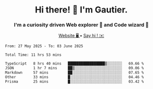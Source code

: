 <h1 align="center">Hi there! 👋 I'm Gautier.</h1>
<h3 align="center">I'm a curiosity driven Web explorer 🚀 and Code wizard 🧙</h3>

<p align="center">
  <a href="https://xisabla.github.io/">Website 🖥️ </a> •
  <a href="mailto:xisabla.dev@gmail.com">Say hi ! ✉️</a>
</p>

<!--START_SECTION:waka-->

```txt
From: 27 May 2025 - To: 03 June 2025

Total Time: 11 hrs 53 mins

TypeScript   8 hrs 40 mins   █████████████████▒░░░░░░░   69.66 %
JSON         1 hr 7 mins     ██▒░░░░░░░░░░░░░░░░░░░░░░   09.06 %
Markdown     57 mins         ██░░░░░░░░░░░░░░░░░░░░░░░   07.65 %
Other        33 mins         █░░░░░░░░░░░░░░░░░░░░░░░░   04.46 %
Prisma       25 mins         █░░░░░░░░░░░░░░░░░░░░░░░░   03.42 %
```

<!--END_SECTION:waka-->
